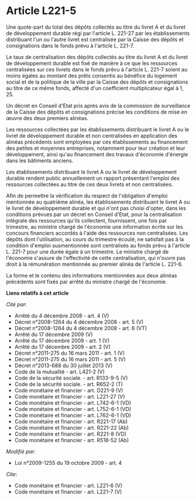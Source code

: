 # Article L221-5

Une quote-part du total des dépôts collectés au titre du livret A et du livret de développement durable régi par l'article L.
221-27 par les établissements distribuant l'un ou l'autre livret est centralisée par la Caisse des dépôts et consignations
dans le fonds prévu à l'article L. 221-7. 

Le taux de centralisation des dépôts collectés au titre du livret A et du livret de développement durable est fixé de manière
à ce que les ressources centralisées sur ces livrets dans le fonds prévu à l'article L. 221-7 soient au moins égales au
montant des prêts consentis au bénéfice du logement social et de la politique de la ville par la Caisse des dépôts et
consignations au titre de ce même fonds, affecté d'un coefficient multiplicateur égal à 1, 25. 

Un décret en Conseil d'Etat pris après avis de la commission de surveillance de la Caisse des dépôts et consignations précise
les conditions de mise en œuvre des deux premiers alinéas. 

Les ressources collectées par les établissements distribuant le livret A ou le livret de développement durable et non
centralisées en application des alinéas précédents sont employées par ces établissements au financement des petites et
moyennes entreprises, notamment pour leur création et leur développement, ainsi qu'au financement des travaux d'économie
d'énergie dans les bâtiments anciens. 

Les établissements distribuant le livret A ou le livret de développement durable rendent public annuellement un rapport
présentant l'emploi des ressources collectées au titre de ces deux livrets et non centralisées. 

Afin de permettre la vérification du respect de l'obligation d'emploi mentionnée au quatrième alinéa, les établissements
distribuant le livret A ou le livret de développement durable et qui n'ont pas choisi d'opter, dans les conditions prévues
par un décret en Conseil d'Etat, pour la centralisation intégrale des ressources qu'ils collectent, fournissent, une fois par
trimestre, au ministre chargé de l'économie une information écrite sur les concours financiers accordés à l'aide des
ressources non centralisées. Les dépôts dont l'utilisation, au cours du trimestre écoulé, ne satisfait pas à la condition
d'emploi susmentionnée sont centralisés au fonds prévu à l'article L. 221-7 pour une durée égale à un trimestre. Le ministre
chargé de l'économie s'assure de l'effectivité de cette centralisation, qui n'ouvre pas droit à la rémunération mentionnée au
premier alinéa de l'article L. 221-6. 

La forme et le contenu des informations mentionnées aux deux alinéas précédents sont fixés par arrêté du ministre chargé de
l'économie.

**Liens relatifs à cet article**

_Cité par_:

  - Arrêté du 4 décembre 2008 - art. 4 (V)
  - Décret n°2008-1264 du 4 décembre 2008 - art. 5 (V)
  - Décret n°2008-1264 du 4 décembre 2008 - art. 6 (VT)
  - Arrêté du 17 décembre 2009 (V)
  - Arrêté du 17 décembre 2009 - art. 1 (V)
  - Arrêté du 17 décembre 2009 - art. 2 (V)
  - Décret n°2011-275 du 16 mars 2011 - art. 1 (V)
  - Décret n°2011-275 du 16 mars 2011 - art. 5 (V)
  - Décret n°2013-688 du 30 juillet 2013 (V)
  - Code de la mutualité - art. L421-2 (V)
  - Code de la sécurité sociale. - art. R133-9-5 (V)
  - Code de la sécurité sociale. - art. R652-2 (T)
  - Code monétaire et financier - art. D221-9 (V)
  - Code monétaire et financier - art. L221-27 (V)
  - Code monétaire et financier - art. L742-6-1 (VD)
  - Code monétaire et financier - art. L752-6-1 (VD)
  - Code monétaire et financier - art. L762-6-1 (VD)
  - Code monétaire et financier - art. R221-17 (Ab)
  - Code monétaire et financier - art. R221-22 (Ab)
  - Code monétaire et financier - art. R221-8 (VD)
  - Code monétaire et financier - art. R518-52 (Ab)

_Modifié par_:

  - Loi n°2009-1255 du 19 octobre 2009 - art. 4

_Cite_:

  - Code monétaire et financier - art. L221-6 (V)
  - Code monétaire et financier - art. L221-7 (V)

